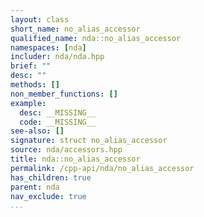 ```yaml
---
layout: class
short_name: no_alias_accessor
qualified_name: nda::no_alias_accessor
namespaces: [nda]
includer: nda/nda.hpp
brief: ""
desc: ""
methods: []
non_member_functions: []
example:
  desc: __MISSING__
  code: __MISSING__
see-also: []
signature: struct no_alias_accessor
source: nda/accessors.hpp
title: nda::no_alias_accessor
permalink: /cpp-api/nda/no_alias_accessor
has_children: true
parent: nda
nav_exclude: true
...
```


